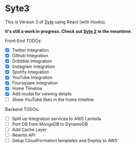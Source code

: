 # Syte3

This is Version 3 of [Syte](https://github.com/rigoneri/Syte2) using React (with Hooks).

**It's still a work in progress. Check out [Syte 2](https://github.com/rigoneri/Syte2) in the meantime.**

Front-End TODOs:

-   [x] Twitter Integration
-   [x] Github Integration
-   [x] Dribbble Integration
-   [x] Instagram Integration
-   [x] Spotify Integration
-   [x] YouTube Integration
-   [x] Foursquare Integration
-   [x] Home Timeline
-   [x] Add modal for viewing details
-   [ ] Show YouTube likes in the home timeline

Backend TODOs:

-   [ ] Split up integration services to AWS Lambda
-   [ ] Port DB from MongoDB to DynamoDB
-   [ ] Add Cache Layer
-   [ ] Rewrite API
-   [ ] Setup CloudFormation templates and Deploy to AWS
